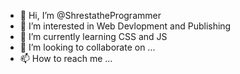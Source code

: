 - 👋 Hi, I’m @ShrestatheProgrammer
- 👀 I’m interested in Web Devlopment and Publishing
- 🌱 I’m currently learning CSS and JS
- 💞️ I’m looking to collaborate on ...
- 📫 How to reach me ...

<!---
ShrestatheProgrammer/ShrestatheProgrammer is a ✨ special ✨ repository because its `README.md` (this file) appears on your GitHub profile.
You can click the Preview link to take a look at your changes.
--->
